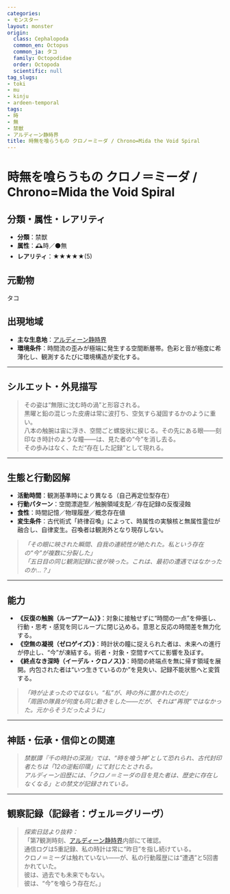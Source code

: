 ```yaml
---
categories:
- モンスター
layout: monster
origin:
  class: Cephalopoda
  common_en: Octopus
  common_ja: タコ
  family: Octopodidae
  order: Octopoda
  scientific: null
tag_slugs:
- toki
- mu
- kinju
- ardeen-temporal
tags:
- 時
- 無
- 禁獣
- アルディーン静時界
title: 時無を喰らうもの クロノ＝ミーダ / Chrono=Mida the Void Spiral
---
```


# 時無を喰らうもの クロノ＝ミーダ / Chrono=Mida the Void Spiral

## 分類・属性・レアリティ
* **分類**：禁獣  
* **属性**：🕰時／⚫無  
* **レアリティ**：★★★★★(5)

## 元動物
タコ

## 出現地域
* **主な生息地**：[アルディーン静時界](../place/ardeen_temporal.md)  
* **環境条件**：時間流の歪みが極端に発生する空間断層帯。色彩と音が極度に希薄化し、観測するたびに環境構造が変化する。

---

## シルエット・外見描写
> その姿は“無限に沈む時の渦”と形容される。  
> 黒曜と鉛の混じった皮膚は常に波打ち、空気すら凝固するかのように重い。  
> 八本の触腕は宙に浮き、空間ごと螺旋状に捩じる。その先にある眼――刻印なき時計のような瞳――は、見た者の“今”を消し去る。  
> その歩みはなく、ただ“存在した記録”として現れる。

---

## 生態と行動図解
* **活動時間**：観測基準時により異なる（自己再定位型存在）  
* **行動パターン**：空間漂遊型／触腕領域支配／存在記録の反復浸蝕  
* **食性**：時間記憶／物理履歴／概念存在値  
* **変生条件**：古代術式「終律召喚」によって、時属性の実験核と無属性霊位が融合し、自律変生。召喚者は観測外となり現存しない。

> *「その眼に映された瞬間、自我の連続性が絶たれた。私という存在の“今”が複数に分裂した」*  
> *「五日目の同じ観測記録に彼が映った。これは、最初の遭遇ではなかったのか…？」*

---

## 能力
* **《反復の触腕（ループアーム）》**：対象に接触せずに“時間の一点”を伸張し、行動・思考・感覚を同じループに閉じ込める。意思と反応の時間差を無力化する。  
* **《空無の凝視（ゼロゲイズ）》**：時計状の瞳に捉えられた者は、未来への進行が停止し、“今”が凍結する。術者・対象・空間すべてに影響を及ぼす。  
* **《終点なき深時（イーデル・クロノス）》**：時間の終端点を無に帰す領域を展開。内包された者は“いつ生きているのか”を見失い、記録不能状態へと変質する。

> *「時が止まったのではない。“私”が、時の外に置かれたのだ」*  
> *「周囲の隊員が何度も同じ動きをした――だが、それは“再現”ではなかった。元からそうだったように」*

---

## 神話・伝承・信仰との関連
> *禁獣譚『千の時計の深淵』では、“時を喰う神”として恐れられ、古代封印者たちは「12の逆転印環」にて封じたとされる。*  
> *アルディーン旧歴には、「クロノ＝ミーダの目を見た者は、歴史に存在しなくなる」との禁文が記録されている。*

---

## 観察記録（記録者：ヴェル＝グリーヴ）

> *探索日誌より抜粋：*  
> 「第7観測時刻、[アルディーン静時界](../place/ardeen_temporal.md)内部にて確認。  
> 通信ログは5重記録、私の時計は常に“昨日”を指し続けている。  
> クロノ＝ミーダは触れていない――が、私の行動履歴には“遭遇”と5回書かれていた。  
> 彼は、過去でも未来でもない。  
> 彼は、“今”を喰らう存在だ。」